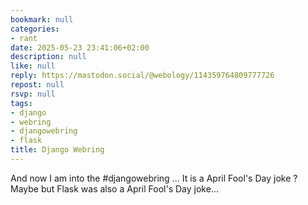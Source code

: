 ```yaml
---
bookmark: null
categories:
- rant
date: 2025-05-23 23:41:06+02:00
description: null
like: null
reply: https://mastodon.social/@webology/114359764809777726
repost: null
rsvp: null
tags:
- django
- webring
- djangowebring
- flask
title: Django Webring
---
```


And now I am into the #djangowebring ... It is a April Fool's Day joke ? Maybe but Flask was also a April Fool's Day joke...
